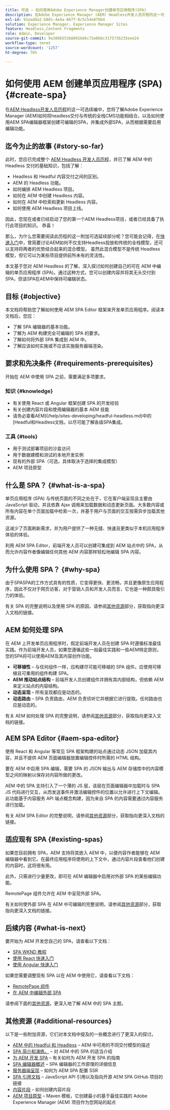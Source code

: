 ```yaml
---
title: 可选 — 如何使用Adobe Experience Manager创建单页应用程序(SPA)
description: 在Adobe Experience Manager (AEM) Headless开发人员历程的这一可选续活动中，您将了解AEM如何将headless交付与传统的全栈CMS功能结合使用，以及如何使用AEM SPA编辑器框架创建可编辑的SPA。
exl-id: 91eadda2-b881-4e4a-867f-8c5c54e8f8b4
solution: Experience Manager, Experience Manager Sites
feature: Headless,Content Fragments
role: Admin, Developer
source-git-commit: 9a3008553b8091b66c72e0b6c317573b235eee24
workflow-type: tm+mt
source-wordcount: '1257'
ht-degree: 76%

---
```


# 如何使用 AEM 创建单页应用程序 (SPA) {#create-spa}

在[AEM Headless开发人员历程](overview.md)的这一可选续编中，您将了解Adobe Experience Manager (AEM)如何将headless交付与传统的全栈CMS功能相结合，以及如何使用AEM SPA编辑器框架创建可编辑的SPA，并集成外部SPA，从而根据需要启用编辑功能。

## 迄今为止的故事 {#story-so-far}

此时，您应已完成整个 [AEM Headless 开发人员历程](overview.md)，并已了解 AEM 中的 Headless 交付的基础知识，包括了解：

* Headless 和 Headful 内容交付之间的区别。
* AEM 的 Headless 功能。
* 如何编排 AEM Headless 项目。
* 如何在 AEM 中创建 Headless 内容。
* 如何在 AEM 中检索和更新 Headless 内容。
* 如何使用 AEM Headless 项目上线。

因此，您现在或者已经启动了您的第一个AEM Headless项目，或者已经具备了执行此项目的知识。 恭喜！

那么，为什么您需要阅读此历程的这一附加可选延续部分呢？您可能会记得，在[快速入门](getting-started.md#integration-levels)中，曾简要讨论AEM如何不仅支持Headless投放和传统的全栈模型，还可以支持将两者的优势结合起来的混合模型。 虽然此混合模型不是传统 Headless 模型，但它可以为某些项目提供前所未有的灵活性。

本文基于您对 AEM Headless 的了解，深入探讨如何创建自己的可在 AEM 中编辑的单页应用程序 (SPA)。通过这种方式，您可以创建内容并将其无头交付到SPA，但该SPA在AEM中保持可编辑状态。

## 目标 {#objective}

本文档将帮助您了解如何使用 AEM SPA Editor 框架来开发单页应用程序。阅读本文档后，您应：

* 了解 SPA 编辑器的基本功能。
* 了解为 AEM 构建完全可编辑的 SPA 的要求。
* 了解如何将外部 SPA 集成到 AEM 中。
* 了解应该如何实施或不应该实施服务器端渲染。

## 要求和先决条件 {#requirements-prerequisites}

开始在 AEM 中使用 SPA 之前，需要满足多项要求。

### 知识 {#knowledge}

* 有关使用 React 或 Angular 框架创建 SPA 的开发经验
* 有关创建内容片段和使用编辑器的基本 AEM 技能
* 请务必查看AEM](/help/sites-developing/headful-headless.md)中的[Headful和Headless文档，以尽可能了解各级SPA集成。

### 工具 {#tools}

* 用于测试部署项目的沙盒访问
* 用于数据建模和测试的本地开发实例
* 现有的外部 SPA（可选，具体取决于选择的集成模型）
* AEM 项目原型

## 什么是 SPA？ {#what-is-a-spa}

单页应用程序 (SPA) 与传统页面的不同之处在于，它在客户端呈现且主要由 JavaScript 驱动，并且依靠 Ajax 调用来加载数据和动态更新页面。大多数内容或所有内容在单个页面加载中检索一次，并基于用户与页面的交互按需异步加载其他资源。

这减少了页面刷新需求，并为用户提供了一种无缝、快速且更类似于本机应用程序体验的体验。

利用 AEM SPA Editor，前端开发人员可以创建可集成到 AEM 站点中的 SPA，从而允许内容作者像编辑任何其他 AEM 内容那样轻松地编辑 SPA 内容。

## 为什么使用 SPA？ {#why-spa}

由于SPASPA的工作方式具有的性质，它变得更快、更流畅，并且更像原生应用程序，因此不仅对于网页访客，对于营销人员和开发人员而言，它也是一种颇具吸引力的体验。

有关 SPA 的完整说明以及使用 SPA 的原因，请参阅[其他资源](#additional-resources)部分，获取指向更深入文档的链接。

## AEM 如何处理 SPA

在 AEM 上开发单页应用程序时，假定前端开发人员在创建 SPA 时遵循标准最佳实践。作为前端开发人员，如果您遵循这些一般最佳实践和一些AEM特定原则，您的SPA将可以使用AEM及其内容创作功能。

* **可移植性** – 与任何组件一样，应构建尽可能可移植的 SPA 组件。应使用可移植且可重用的组件构建 SPA。
* **AEM 推动站点结构** – 前端开发人员创建组件并拥有其内部结构，但依赖 AEM 来定义站点的内容结构。
* **动态呈现** – 所有呈现都应是动态的。
* **动态路由** – SPA 负责路由，AEM 负责侦听它并根据它进行提取。任何路由也应是动态的。

有关 AEM 如何处理 SPA 的完整说明，请参阅[其他资源](#additional-resources)部分，获取指向更深入文档的链接。

## AEM SPA Editor {#aem-spa-editor}

使用 React 和 Angular 等常见 SPA 框架构建的站点通过动态 JSON 加载其内容，并且不提供 AEM 页面编辑器放置编辑控件时所需的 HTML 结构。

要在 AEM 中启用 SPA 编辑，需要 SPA 的 JSON 输出与 AEM 存储库中的内容模型之间的映射以保存对内容所做的更改。

AEM 中的 SPA 支持引入了一个薄的 JS 层，该层在页面编辑器中加载时与 SPA JS 代码进行交互，从而发送事件并激活编辑控件的位置以允许进行上下文编辑。此功能基于内容服务 API 端点概念构建，因为来自 SPA 的内容需要通过内容服务进行加载。

有关 AEM SPA Editor 的完整说明，请参阅[其他资源](#additional-resources)部分，获取指向更深入文档的链接。

## 适应现有 SPA {#existing-spas}

如果您目前拥有 SPA，AEM 支持将其嵌入 AEM 中，以便内容作者能够在 AEM 编辑器中看到它。在最终应用程序将使用的上下文中，通过内容片段查看他们创建的内容时，这将很有用。

此外，只需进行少量更改，即可在 AEM 编辑器中启用对外部 SPA 的某些编辑功能。

RemotePage 组件允许在 AEM 中呈现外部 SPA。

有关如何使外部 SPA 在 AEM 中可编辑的完整说明，请参阅[其他资源](#additional-resources)部分，获取指向更深入文档的链接。

## 后续内容 {#what-is-next}

要开始为 AEM 开发您自己的 SPA，请查看以下文档：

* [SPA WKND 教程](/help/sites-developing/spa-wknd.md)
* [使用 React 快速入门](/help/sites-developing/spa-getting-started-react.md)
* [使用 Angular 快速入门](/help/sites-developing/spa-getting-started-angular.md)

如果您需要调整现有 SPA 以在 AEM 中使用它，请查看以下文档：

* [RemotePage 组件](/help/sites-developing/spa-remote-page.md)
* [在 AEM 中编辑外部 SPA](/help/sites-developing/spa-edit-external.md)

请参阅下面的[其他资源](#additional-resources)，更深入地了解 AEM 中的 SPA 主题。

## 其他资源 {#additional-resources}

以下是一些附加资源，它们对本文档中提及的一些概念进行了更深入的探讨。

* [AEM 中的 Headful 和 Headless](/help/sites-developing/headful-headless.md) – AEM 中可用的不同交付模型的描述
* [SPA 简介和演练。](/help/sites-developing/spa-walkthrough.md) – 对 AEM 中的 SPA 的适当介绍
* [为 AEM 开发 SPA](/help/sites-developing/spa-architecture.md) – 有关如何为 AEM 开发 SPA 的指南
* [SPA 编辑器概述](/help/sites-developing/spa-overview.md) – SPA 编辑器的工作原理的详细信息
* [服务器端呈现](/help/sites-developing/spa-ssr.md) – 如何为 AEM SPA 配置 SSR
* [SPA 引用文档](/help/sites-developing/spa-reference-materials.md) – JavaScript API 引用以及指向开源 AEM SPA GitHub 项目的链接
* [内容片段](/help/assets/content-fragments/content-fragments.md) – 如何创建内容片段
* [AEM 项目原型](https://experienceleague.adobe.com/docs/experience-manager-core-components/using/developing/archetype/overview.html) – Maven 模板，它创建最小的基于最佳实践的 Adobe Experience Manager (AEM) 项目作为您网站的起点
